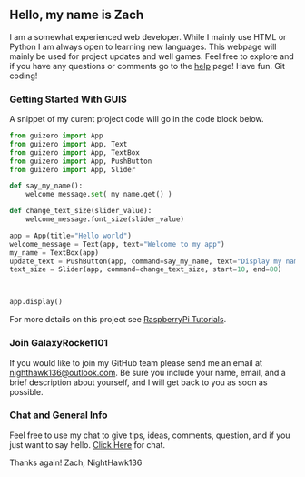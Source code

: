 ## Hello, my name is Zach

I am a somewhat experienced web developer. While I mainly use HTML or Python I am always open to learning new languages.
This webpage will mainly be used for project updates and well games. Feel free to explore and if you have any questions or comments go to the [help](https://nighthawk136.github.io/help) page! Have fun. Git coding!

### Getting Started With GUIS

A snippet of my curent project code will go in the code block below.

```python
from guizero import App
from guizero import App, Text
from guizero import App, TextBox
from guizero import App, PushButton
from guizero import App, Slider

def say_my_name():
    welcome_message.set( my_name.get() )

def change_text_size(slider_value):
    welcome_message.font_size(slider_value)

app = App(title="Hello world")
welcome_message = Text(app, text="Welcome to my app")
my_name = TextBox(app)
update_text = PushButton(app, command=say_my_name, text="Display my name")
text_size = Slider(app, command=change_text_size, start=10, end=80)



app.display()
```

For more details on this project see [RaspberryPi Tutorials](https://www.raspberrypi.org/learning/getting-started-with-guis/).

### Join GalaxyRocket101

If you would like to join my GitHub team please send me an email at nighthawk136@outlook.com. Be sure you include your name, email, and a brief description about yourself, and I will get back to you as soon as possible.

### Chat and General Info

Feel free to use my chat to give tips, ideas, comments, question, and if you just want to say hello. [Click Here](https://join.slack.com/galaxyrocket101nh/shared_invite/MTc3MTA2ODQxNzQ1LTE0OTM3NTIwMTUtYjE1ZjgyYTg0ZA) for chat.

Thanks again! Zach, NightHawk136
